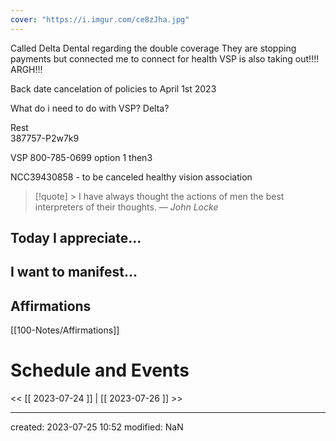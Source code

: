 ```yaml
---
cover: "https://i.imgur.com/ce8zJha.jpg"
---
```


Called Delta Dental regarding the double coverage
They are stopping payments but connected me to connect for health 
VSP is also taking out!!!!   ARGH!!!

Back date cancelation of policies to April 1st 2023


What do i need to do with VSP?  Delta? 

Rest  
387757-P2w7k9

VSP
800-785-0699 option 1 then3

NCC39430858 - to be canceled healthy vision association






>[!quote] > I have always thought the actions of men the best interpreters of their thoughts.
> — <cite>John Locke</cite>

## Today I appreciate...


## I want to manifest...


## Affirmations
[[100-Notes/Affirmations]]













# Schedule and Events




<< [[ 2023-07-24 ]] | [[ 2023-07-26 ]] >>

---
created: 2023-07-25 10:52
modified: NaN

 